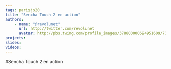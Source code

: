 ```yaml
---
tags: parisjs20
title: "Sencha Touch 2 en action"
authors:
    - name: "@revolunet"
      url: http://twitter.com/revolunet
      avatar: http://pbs.twimg.com/profile_images/378800000694951609/7323ca44db2d61b2b1c4697d6b240248_bigger.jpeg
projects:
slides:
videos:
---
```

#Sencha Touch 2 en action
